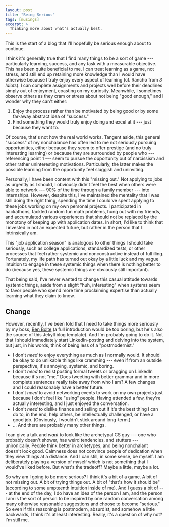 ```yaml
--- 
layout: post
title: "Being Serious"
tags: [musings]
excerpt: >
  Thinking more about what's actually best.
--- 
```


This is the start of a blog that I'll hopefully be serious enough about to continue.

I think it's generally true that I find many things to be a sort of game --- particularly learning, success, and any task with a measurable objective. This has been quite beneficial to me. I can treat learning as a game, not stress, and still end up retaining more knowledge than I would have otherwise because I truly enjoy every aspect of learning (cf. Rancho from *3 Idiots*). I can complete assignments and projects well before their deadlines simply out of enjoyment, coasting on my curiosity. Meanwhile, I sometimes observe others as they cram or stress about not being "good enough," and I wonder why they can't either:
1. Enjoy the process rather than be motivated by being good or by some far-away abstract idea of "success."
2. Find something they would truly enjoy doing and excel at it --- just because they want to.

Of course, that's not how the real world works. Tangent aside, this general "success" of my nonchalance has often led to me not seriously pursuing opportunities, either because they seem to offer prestige (and no truly interesting learning) or because they are surrounded by people who --- referencing point 1 --- seem to pursue the opportunity out of narcissism and other rather uninteresting motivations. Particularly, the latter makes the possible learning from the opportunity feel sluggish and uninviting.

Personally, I have been content with this "missing out." Not applying to jobs as urgently as I should, I obviously didn't feel the best when others were able to network --- 90% of the time through a family member --- into internships. However, despite this, I've maintained the mentality that I was still doing the right thing, spending the time I could've spent applying to these jobs working on my own personal projects. I participated in hackathons, tackled random fun math problems, hung out with my friends, and accumulated various experiences that should not be replaced by the monotony of keeping up with application dates. In short, I'd like to think that I invested in not an expected future, but rather in the person that I intrinsically am.

This "job application season" is analogous to other things I should take seriously, such as college applications, standardized tests, or other processes that feel rather systemic and nonconstructive instead of fulfilling. Fortunately, my life path has turned out okay by a little luck and my vague intuition to engage in these systemic things when there is nothing better to do (because yes, these systemic things are obviously still important).

That being said, I've never wanted to change this casual attitude towards systemic things, aside from a slight "huh, interesting" when systems seem to favor people who spend more time proclaiming expertise than actually learning what they claim to know.

## Change

However, recently, I've been told that I need to take things more seriously by my boss, [Ben Bolte](https://github.com/codekansas) (a full introduction would be too boring, but he's also the source of this Jekyll blog template). And I'm probably going to do it. Not that I should immediately start LinkedIn-posting and delving into the system, but just, in his words, think of being less of a "postmodernist." 
- I don't *need* to enjoy everything as much as I normally would. It should be okay to do unlikable things like cramming --- even if from an outside perspective, it's annoying, systemic, and boring.
- I don't *need* to resist posting formal tweets or bragging on LinkedIn because it's not "me." Does tweeting with better grammar and in more complete sentences really take away from who I am? A few changes and I could reasonably have a better future.
- I don't *need* to avoid networking events to work on my own projects just because I don't feel like "using" people. Having attended a few, they're actually interesting, and I just enjoyed the conversation.
- I don't *need* to dislike finance and selling out if it's the best thing I can do to, in the end, help others, be intellectually challenged, or have a good job. (Obviously, I wouldn't stick around long-term.)
- ... And there are probably many other things.

I can give a talk and *want* to look like the archetypal CS guy --- one who probably doesn't shower, has weird tendencies, and stutters --- unironically. People think better in archetypes, and being nonchalant doesn't look good. Calmness does not convince people of dedication when they view things at a distance. And I can still, in some sense, be myself. I am deliberately playing a version of myself which is not something that I would've liked before. But what's the tradeoff? Maybe a little, maybe a lot.

So why am I going to be more serious? I think it's a bit of a game. A bit of not missing out. A bit of trying things out. A bit of "that's how it should be" (according to some umpteenth intuition inside of me). And I guess a bit of --- at the end of the day, I do have an idea of the person I am, and the person I am is the sort of person to be inspired by one random conversation among many otherwise reasonable suggestions and choose to become "serious." So even if this reasoning is postmodern, absurdist, and somehow a little backwards, I think it's at least interesting. Really, it's a question of why not? I'm still me.
